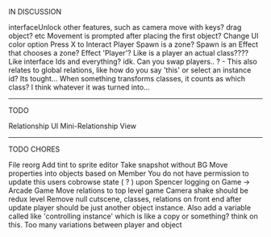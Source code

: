 IN DISCUSSION

interfaceUnlock other features, such as camera move with keys? drag object? etc
Movement is prompted after placing the first object?
Change UI color option
Press X to Interact
Player Spawn is a zone?
Spawn is an Effect that chooses a zone?
Effect 'Player'? Like is a player an actual class???? Like interface Ids and everything? idk. Can you swap players.. ? - This also relates to global relations, like how do you say 'this' or select an instance id? Its tought...
When something transforms classes, it counts as which class? I think whatever it was turned into...

---
TODO

Relationship UI
  Mini-Relationship View

---
TODO CHORES 

File reorg
Add tint to sprite editor
Take snapshot without BG
Move properties into objects based on Member
You do not have permission to update this users cobrowse state ( ? ) upon Spencer logging on 
Game -> Arcade Game
Move relations to top level game
Camera shake should be redux level
Remove null cutscene, classes, relations on front end after update
player should be just another object instance. Also add a variable called like 'controlling instance' which is like a copy or something? think on this. Too many variations between player and object